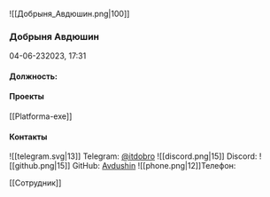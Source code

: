 ![[Добрыня_Авдюшин.png|100]]
### Добрыня Авдюшин
 04-06-232023, 17:31

#### Должность: 

#### Проекты
[[Platforma-exe]]
#### Контакты

![[telegram.svg|13]] Telegram: [@itdobro](https:/t.me/itdobro)
![[discord.png|15]] Discord:
![[github.png|15]] GitHub: [Avdushin](https://github.com/Avdushin)
![[phone.png|12]]Телефон:

[[Сотрудник]]